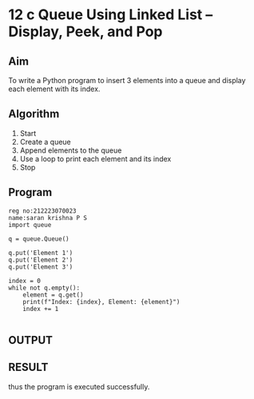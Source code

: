 # 12 c Queue Using Linked List – Display, Peek, and Pop

## Aim

To write a Python program to insert 3 elements into a queue and display each element with its index.

## Algorithm

1. Start  
2. Create a queue  
3. Append elements to the queue  
4. Use a loop to print each element and its index  
5. Stop

## Program

```
reg no:212223070023
name:saran krishna P S
import queue

q = queue.Queue()

q.put('Element 1')
q.put('Element 2')
q.put('Element 3')

index = 0
while not q.empty():
    element = q.get()
    print(f"Index: {index}, Element: {element}")
    index += 1


```

## OUTPUT

## RESULT
thus the program is executed successfully.
